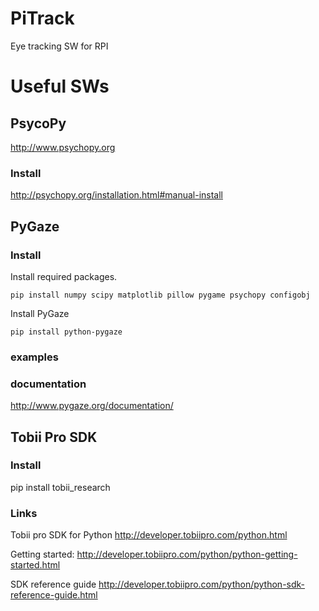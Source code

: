 # PiTrack
Eye tracking SW for RPI

# Useful SWs

## PsycoPy
http://www.psychopy.org

### Install
http://psychopy.org/installation.html#manual-install


## PyGaze

### Install

Install required packages.
```
pip install numpy scipy matplotlib pillow pygame psychopy configobj
```

Install PyGaze
```
pip install python-pygaze
```

### examples

### documentation
http://www.pygaze.org/documentation/

## Tobii Pro SDK

### Install
pip install tobii_research

### Links
Tobii pro SDK for Python
http://developer.tobiipro.com/python.html

Getting started: 
http://developer.tobiipro.com/python/python-getting-started.html

SDK reference guide
http://developer.tobiipro.com/python/python-sdk-reference-guide.html
